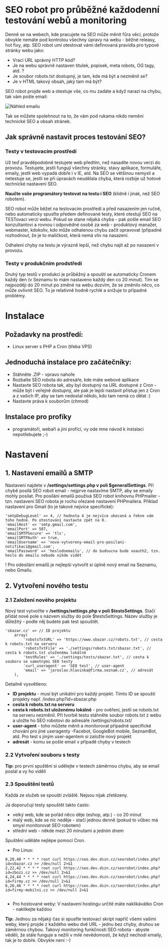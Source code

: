 # SEO robot pro průběžné každodenní testování webů a monitoring

Denně se na webech, kde pracujete na SEO může měnit fůra věcí, protože obvykle nemáte pod kontrolou všechny úpravy na webu - běžné releasy, hot fixy, atp.
SEO robot umí otestovat vámi definovaná pravidla pro typové stránky webu jako:
* Vrací URL správný HTTP kód?
* Je na webu správně nastaven titulek, popisek, meta robots, OG tagy, atd. ?
* Je soubor robots.txt dostupný, je tam, kde má být a nezměnil se?
* Je v HTML takový obsah, jaký tam má být?

SEO robot projde web a otestuje vše, co mu zadáte a když narazí na chybu, tak vám pošle email:

![Náhled emailu](https://www.hlavinka.cz/seoskoleni/nahled-emailu.png "Title")

Tak se můžete spolehnout na to, že vám pod rukama nikdo nemění technické SEO a obsah stránek.

## Jak správně nastavit proces testování SEO?
### Testy v testovacím prostředí
Už teď pravděpodobně testujete web předtím, než nasadíte novou verzi do provozu. Testujete, jestli fungují všechny stránky, stavy aplikace, formuláře, emaily, jestli web vypadá dobře i v IE, atd. Na SEO se většinou nemyslí a netestuje se, jestli se při úpravách neudělala chyba, která rozbije už hotové technické nastavení SEO.

**Naučte vaše programátory testovat na testu i SEO** (klidně i jinak, než SEO robotem).

SEO robot může běžet na testovacím prostředí a před nasazením jen ručně, nebo automaticky spusťte předem definované testy, které otestují SEO na TESTovací verzi webu. Pokud se stane nějaká chyba - pak pošle email SEO konzultantovi a rovnou i odpovědné osobě za web - produktový manažer, webmaster, kdokoliv, kdo může odhalenou chybu začít opravovat (případně rozhodnout, že je to maličkost, která nemá vliv na nasazení.

Odhalení chyby na testu je výrazně lepší, než chybu najít až po nasazení v provozu.

### Testy v produkčním prodstředí
Druhý typ testů v produkci je průběžný a spouští se automaticky Cronem každý den (v Seznamu to mám nastaveno každý den co 20 minut). Tím  se nejpozději do 20 minut po změné na webu dozvím, že se změnilo něco, co může ovlivnit SEO. To je relativně hodně rychlé a snižuje to pŕípadné problémy.

# Instalace
## Požadavky na prostředí:
* Linux server s PHP a Cron (třeba VPS)

## Jednoduchá instalace pro začátečníky:
* Stáhněte .ZIP - vpravo nahoře
* Rozbalte SEO robota do adresáře, kde máte webové aplikace
* Nastavte SEO robota tak, aby byl dostupný na URL dostupné z Cron - může být i veřejně dostupný, ale pak je lepší nastavit přístup jen z Cron a z vašich IP, aby se tam nedostal někdo, kdo tam nemá co dělat :) 
* Nastavte práva k souborům (chmod)

## Instalace pro profíky
* programátoři, webaři a jiní profíci, vy ode mne návod k instalaci nepotřebujete ;-)

# Nastavení
## 1. Nastavení emailů a SMTP 
Nastavení najdete v **/settings/settings.php v poli $generalSettings**.
Při chybě posílá SEO robot email - nejprve nastavíme SMTP, aby se emaily mohly posílat. Pro posílání emailů používá SEO robot knihovnu PHPmailer - tzn. nastavení SEO robota je rochu ořezané nastavení PHPmailera.
Příklad nastavení pro Gmail (to je takové nejvíce specifické):
```
'smtpDebugLevel' => 4, // hodnota 4 je nejvíce ukecaná a řekne vám toho hodně. Po otestování nastavte zpět na 0. 
'emailHost' => 'smtp.gmail.com',
'emailPort' => 587,
'emailSMTPSecure' => 'tls',
'emailSMTPAuth' => true,
'emailUsername' => 'nove-vytvoreny-email-pro-posilani-notifikaci@gmail.com',
'emailPassword' => 'heslodoemailu', // do budoucna bude xoauth2, tzn. heslo do emailu nebude nikde vidět
```
! Pro odesílání emailů je nejlepší vytvořit si úplně nový email na Seznamu, nebo Gmailu. 

## 2. Vytvoření nového testu

### 2.1 Založení nového projektu
Nový test vytvoříte v **/settings/settings.php v poli $testsSettings**.
Stačí přidat nové pole s názvem služby do pole $testsSettings. Název služby je důležitý - podle něj budete pak test spouštět.

```
'sbazar.cz' => // ID projektu
    array( 	
        'robotsTxtURL' => 'https://www.sbazar.cz/robots.txt', // cesta k robots.txt na serveru
        'robotsTxtFile' => './settings/robots.txt/sbazar.txt', // cesta k robots.txt uloženému lokálně 
        'testRules' => './settings/tests/sbazar.txt', // cesta k souboru se samotnými SEO testy
        'curl_useragent' => 'SEO test', // user-agent
        'email' => 'jaroslav.hlavinka@firma.seznam.cz', // adresát
    ),
```
Detailně vysvětleno:
* **ID projektu** - musí být unikátní pro každý projekt. Tímto ID se spouští projekty např. /index.php?id=sbazar.php
* **cesta k robots.txt na serveru**
* **cesta k robots.txt uloženému lokálně** - pro ověření, jestli se robots.txt na serveru nezměnil. Při tvorbě testu stáhněte soubor robots.txt z webu a uložte ho SEO robotovi do adresáře /settings/robots.txt/
* **user-agent** - toho můžete měnit a monitorovat případné specifické chování pro jiné useragenty -Facebot, GoogleBot mobile, SeznamBot, atd. Pro test s jiným user-agentem si založte nový projekt 
* **adresát** - komu se pošle email v případě chyby v testech

### 2.2 Vytvoření souboru s testy




**Tip:** pro první spuštění si udělejte v testech záměrnou chybu, aby se email poslal a vy ho viděli

### 2.3 Spouštění testů
Každá ze služeb se spouští zvláště. Nejsou nijak zřetězeny.

Já doporučuji testy spouštět takto často:
* velký web, kde se pořád něco děje (eshop, atp.) - co 20 minut
* malý web, kde se nic neděje - stačí jednou denně (pokud to vůbec má smysl monitorovat SEO robotem)
* střední web - někde mezi 20 minutami a jedním dnem 

Spuštění uděláte nejlépe pomocí Cron. 
* Pro Linux: 
```
0,20,40 * * * * root curl https://seo.dev.dszn.cz/seorobot/index.php?id=sbazar.cz >> /dev/null 2>&1
2,22,42 * * * * root curl https://seo.dev.dszn.cz/seorobot/index.php?id=zbozi.cz >> /dev/null 2>&1
4,24,44 * * * * root curl https://seo.dev.dszn.cz/seorobot/index.php?id=firmy.cz >> /dev/null 2>&1
6,26,46 * * * * root curl https://seo.dev.dszn.cz/seorobot/index.php?id=firmy-mobilni.cz >> /dev/null 2>&1


```
* Pro hostované weby: V nastavení hostingu určitě máte naklikávátko Cron - naklikejte každou 

**Tip:** Jednou za nějaký čas si spusťte testovací skript napříč všemi vašimi weby, který projde z každého webu dvě URL - jednu bez chyby, druhou se záměrnou chybou. Takový monitoring funkčnosti SEO robota - abyste věděli, že stále funguje a nežili v milé nevědomosti, že když nechodí emaily, tak je to dobře. Obvykle není :-)

